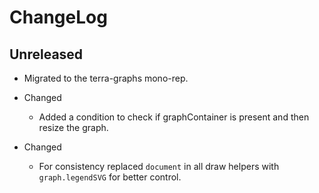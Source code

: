 # ChangeLog
  
## Unreleased

-   Migrated to the terra-graphs mono-rep.

* Changed
  * Added a condition to check if graphContainer is present and then resize the graph.

* Changed
  * For consistency replaced `document` in all draw helpers with `graph.legendSVG` for better control.
